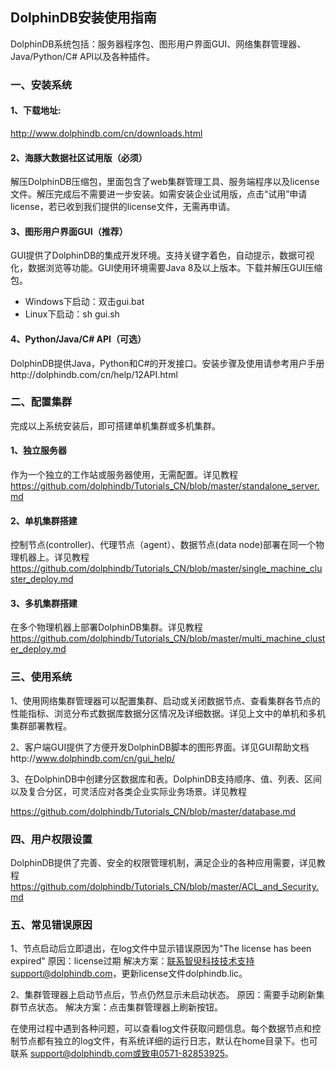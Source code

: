 ## DolphinDB安装使用指南

DolphinDB系统包括：服务器程序包、图形用户界面GUI、网络集群管理器、Java/Python/C# API以及各种插件。

### 一、安装系统

#### 1、下载地址: 
http://www.dolphindb.com/cn/downloads.html

#### 2、海豚大数据社区试用版（必须）

解压DolphinDB压缩包，里面包含了web集群管理工具、服务端程序以及license文件。解压完成后不需要进一步安装。如需安装企业试用版，点击“试用”申请license，若已收到我们提供的license文件，无需再申请。

#### 3、图形用户界面GUI（推荐）

GUI提供了DolphinDB的集成开发环境。支持关键字着色，自动提示，数据可视化，数据浏览等功能。GUI使用环境需要Java 8及以上版本。下载并解压GUI压缩包。
* Windows下启动：双击gui.bat
* Linux下启动：sh gui.sh

#### 4、Python/Java/C# API（可选）
DolphinDB提供Java，Python和C#的开发接口。安装步骤及使用请参考用户手册http://dolphindb.com/cn/help/12API.html

### 二、配置集群
完成以上系统安装后，即可搭建单机集群或多机集群。

#### 1、独立服务器
作为一个独立的工作站或服务器使用，无需配置。详见教程
https://github.com/dolphindb/Tutorials_CN/blob/master/standalone_server.md 

#### 2、单机集群搭建
控制节点(controller)、代理节点（agent）、数据节点(data node)部署在同一个物理机器上。详见教程 
https://github.com/dolphindb/Tutorials_CN/blob/master/single_machine_cluster_deploy.md

#### 3、多机集群搭建
在多个物理机器上部署DolphinDB集群。详见教程
https://github.com/dolphindb/Tutorials_CN/blob/master/multi_machine_cluster_deploy.md

### 三、使用系统

1、使用网络集群管理器可以配置集群、启动或关闭数据节点、查看集群各节点的性能指标、浏览分布式数据库数据分区情况及详细数据。详见上文中的单机和多机集群部署教程。

2、客户端GUI提供了方便开发DolphinDB脚本的图形界面。详见GUI帮助文档http://www.dolphindb.com/cn/gui_help/

3、在DolphinDB中创建分区数据库和表。DolphinDB支持顺序、值、列表、区间以及复合分区，可灵活应对各类企业实际业务场景。详见教程

https://github.com/dolphindb/Tutorials_CN/blob/master/database.md

### 四、用户权限设置
DolphinDB提供了完善、安全的权限管理机制，满足企业的各种应用需要，详见教程 
https://github.com/dolphindb/Tutorials_CN/blob/master/ACL_and_Security.md

### 五、常见错误原因
1、节点启动后立即退出，在log文件中显示错误原因为"The license has been expired"
原因：license过期
解决方案：联系智臾科技技术支持support@dolphindb.com，更新license文件dolphindb.lic。

2、集群管理器上启动节点后，节点仍然显示未启动状态。
原因：需要手动刷新集群节点状态。
解决方案：点击集群管理器上刷新按钮。

在使用过程中遇到各种问题，可以查看log文件获取问题信息。每个数据节点和控制节点都有独立的log文件，有系统详细的运行日志，默认在home目录下。也可联系 support@dolphindb.com或致电0571-82853925。

